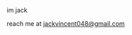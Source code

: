 im jack

reach me at jackvincent048@gmail.com

<!---
jackmvincent/jackmvincent is a ✨ special ✨ repository because its `README.md` (this file) appears on your GitHub profile.
You can click the Preview link to take a look at your changes.
--->
